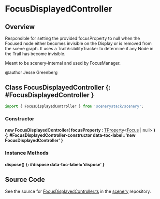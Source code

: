 # FocusDisplayedController

## Overview

Responsible for setting the provided focusProperty to null when the Focused node either
becomes invisible on the Display or is removed from the scene graph. It uses a
TrailVisibilityTracker to determine if any Node in the Trail has become invisible.

Meant to be scenery-internal and used by FocusManager.

@author Jesse Greenberg

## Class FocusDisplayedController {: #FocusDisplayedController }


```js
import { FocusDisplayedController } from 'scenerystack/scenery';
```
### Constructor

#### new FocusDisplayedController( focusProperty : <span style="font-weight: 400;">[TProperty](../axon/TProperty.md)&lt;[Focus](../scenery/Focus.md) | <span style="color: hsla(calc(var(--md-hue) + 180deg),80%,40%,1);">null</span>&gt;</span> ) {: #FocusDisplayedController-constructor data-toc-label='new FocusDisplayedController' }

### Instance Methods

#### dispose() {: #dispose data-toc-label='dispose' }



## Source Code

See the source for [FocusDisplayedController.ts](https://github.com/phetsims/scenery/blob/main/js/accessibility/FocusDisplayedController.ts) in the [scenery](https://github.com/phetsims/scenery) repository.
